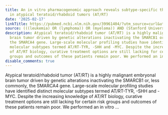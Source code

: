 ```yaml
---
title: An in vitro pharmacogenomic approach reveals subtype-specific therapeutic vulnerabilities
  in atypical teratoid/rhabdoid tumors (AT/RT)
date: '2025-02-17'
linkTitle: https://pubmed.ncbi.nlm.nih.gov/39961404/?utm_source=curl&utm_medium=rss&utm_campaign=pubmed-2&utm_content=1Rkszs2HVZ2RHP33OibaNFew6VK-LzjJWTD4GwmLlk8B-wCceh&fc=20220923065203&ff=20250218170837&v=2.18.0.post9+e462414
source: (((leukemia) OR (lymphoma)) OR (myeloma)) AND (Stanford University[Affiliation])
description: Atypical teratoid/rhabdoid tumor (AT/RT) is a highly malignant embryonal
  brain tumor driven by genetic alterations inactivating the SMARCB1 or, less commonly,
  the SMARCA4 gene. Large-scale molecular profiling studies have identified distinct
  molecular subtypes termed AT/RT-TYR, -SHH and -MYC. Despite the increasing knowledge
  of AT/RT biology, curative treatment options are still lacking for certain risk
  groups and outcomes of these patients remain poor. We performed an in vitro ...
disable_comments: true
---
```

Atypical teratoid/rhabdoid tumor (AT/RT) is a highly malignant embryonal brain tumor driven by genetic alterations inactivating the SMARCB1 or, less commonly, the SMARCA4 gene. Large-scale molecular profiling studies have identified distinct molecular subtypes termed AT/RT-TYR, -SHH and -MYC. Despite the increasing knowledge of AT/RT biology, curative treatment options are still lacking for certain risk groups and outcomes of these patients remain poor. We performed an in vitro ...